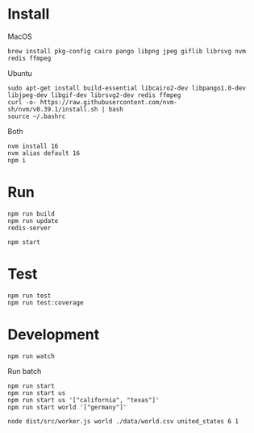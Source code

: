 # Install

MacOS
```
brew install pkg-config cairo pango libpng jpeg giflib librsvg nvm redis ffmpeg
```

Ubuntu
```
sudo apt-get install build-essential libcairo2-dev libpango1.0-dev libjpeg-dev libgif-dev librsvg2-dev redis ffmpeg
curl -o- https://raw.githubusercontent.com/nvm-sh/nvm/v0.39.1/install.sh | bash
source ~/.bashrc
```

Both
```
nvm install 16
nvm alias default 16
npm i
```

# Run
```
npm run build
npm run update
redis-server

npm start
```

# Test
```
npm run test
npm run test:coverage
```

# Development
```
npm run watch
```

Run batch
```
npm run start
npm run start us
npm run start us '["california", "texas"]'
npm run start world '["germany"]'
```

```
node dist/src/worker.js world ./data/world.csv united_states 6 1
```
